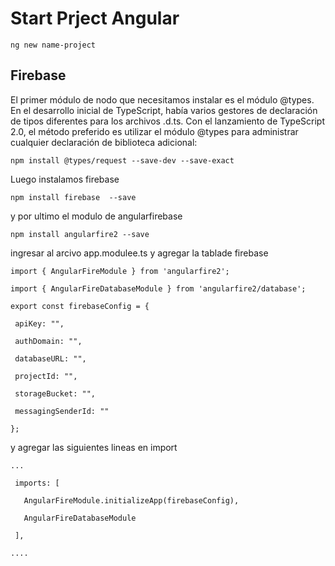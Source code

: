 # Start Prject Angular

`ng new name-project`

## Firebase

El primer módulo de nodo que necesitamos instalar es el módulo @types. En el desarrollo inicial de TypeScript, había varios gestores de declaración de tipos diferentes para los archivos .d.ts. Con el lanzamiento de TypeScript 2.0, el método preferido es utilizar el módulo @types para administrar cualquier declaración de biblioteca adicional:

`npm install @types/request --save-dev --save-exact`

Luego instalamos firebase

`npm install firebase  --save`

y por ultimo el modulo de angularfirebase

`npm install angularfire2 --save`

ingresar al arcivo app.modulee.ts y agregar la tablade firebase

`import { AngularFireModule } from 'angularfire2';`

`import { AngularFireDatabaseModule } from 'angularfire2/database';`

`export const firebaseConfig = {`

`  apiKey: "",`

`  authDomain: "",`

`  databaseURL: "",`

`  projectId: "",`

`  storageBucket: "",`

`  messagingSenderId: ""`

`};`

y agregar las siguientes lineas en import

`...`

`  imports: [`

`    AngularFireModule.initializeApp(firebaseConfig),`

`    AngularFireDatabaseModule`

`  ],`

`....`





